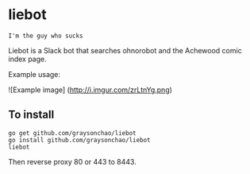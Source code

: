 # liebot
    I'm the guy who sucks

Liebot is a Slack bot that searches ohnorobot and the Achewood comic index page.

Example usage:

![Example image]
(http://i.imgur.com/zrLtnYg.png)

## To install
    go get github.com/graysonchao/liebot
    go install github.com/graysonchao/liebot
    liebot
    
Then reverse proxy 80 or 443 to 8443.

